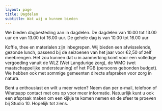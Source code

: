 ```yaml
---
layout: page
title: Dagdelen
subtitle: Wat wij u kunnen bieden
---
```


We bieden dagbesteding aan in dagdelen. De dagdelen van 10.00 tot 13.00 uur en
van 13.00 tot 16.00 uur. De gehele dag is van 10.00 tot 16.00 uur

Koffie, thee en materialen zijn inbegrepen. Wij bieden een afwisselende,
gezonde lunch, passend bij de seizoenen van het jaar voor €2,50 of zelf
meebrengen. Het zou kunnen dat u in aanmerking komt voor een volledige
vergoeding vanuit de WLZ (Wet Langdurige zorg), de WMO (wet maatschappelijke
ondersteuning) of het PGB (persoons gebonden budget). We hebben ook met sommige
gemeenten directe afspraken voor zorg in natura.

Bent u enthousiast en wilt u meer weten? Neem dan per e-mail, telefoon of
Whatsapp contact met ons op voor meer informatie. Natuurlijk kunt u ook een
afspraak maken om een kijkje te komen nemen en de sfeer te proeven bij Studio
10.  Hopelijk tot ziens.

